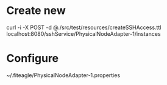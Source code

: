 
# Create new
curl -i -X POST -d @./src/test/resources/createSSHAccess.ttl localhost:8080/sshService/PhysicalNodeAdapter-1/instances

# Configure
~/.fiteagle/PhysicalNodeAdapter-1.properties

